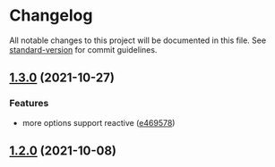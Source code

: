 # Changelog

All notable changes to this project will be documented in this file. See [standard-version](https://github.com/conventional-changelog/standard-version) for commit guidelines.

## [1.3.0](https://github.com/iendeavor/vue-use-popperjs/compare/v1.2.0...v1.3.0) (2021-10-27)


### Features

* more options support reactive ([e469578](https://github.com/iendeavor/vue-use-popperjs/commit/e4695781eaedaea847ef734c6d49f4c92d865397))

## [1.2.0](https://github.com/iendeavor/vue-use-popperjs/compare/v1.2.0-beta.5...v1.2.0) (2021-10-08)
